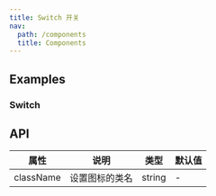 ```yaml
---
title: Switch 开关
nav:
  path: /components
  title: Components
---
```


## Examples

### Switch

## API

| 属性      | 说明           | 类型   | 默认值 |
| --------- | -------------- | ------ | ------ |
| className | 设置图标的类名 | string | -      |

<style>
[id^="components-icon-demo-"] > .whaleicon {
  margin-right: 6px;
  font-size: 24px;
}
</style>
